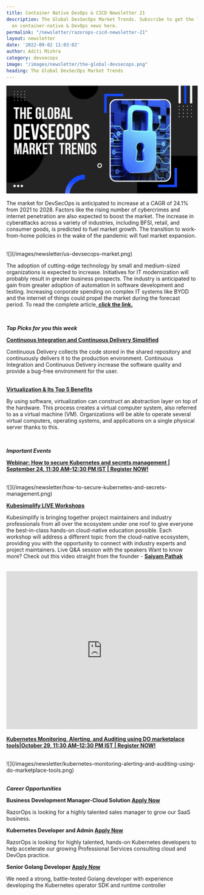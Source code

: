 ```yaml
---
title: Container Native DevOps & CICD Newsletter 21
description: The Global DevSecOps Market Trends. Subscribe to get the latest updates
  on container-native & DevOps news here.
permalink: "/newsletter/razorops-cicd-newsletter-21"
layout: newsletter
date: '2022-09-02 11:03:02'
author: Aditi Mishra
category: devsecops
image: "/images/newsletter/the-global-devsecops.png"
heading: The Global DevSecOps Market Trends
---
```


![](/images/newsletter/the-global-devsecops.png)
<br>

The market for DevSecOps is anticipated to increase at a CAGR of 24.1% from 2021 to 2028. Factors like the rising number of cybercrimes and internet penetration are also expected to boost the market. The increase in cyberattacks across a variety of industries, including BFSI, retail, and consumer goods, is predicted to fuel market growth. The transition to work-from-home policies in the wake of the pandemic will fuel market expansion.


<br>
![](/images/newsletter/us-devsecops-market.png)
<br>

 The adoption of cutting-edge technology by small and medium-sized organizations is expected to increase. Initiatives for IT modernization will probably result in greater business prospects. The industry is anticipated to gain from greater adoption of automation in software development and testing. Increasing corporate spending on complex IT systems like BYOD and the internet of things could propel the market during the forecast period. To read the complete article,<a href="https://www.grandviewresearch.com/industry-analysis/development-security-operation-market-report" target="_blank"><b> click the link.</b></a>

<br>

***Top Picks for you this week***

<a href="https://razorops.com/blog/what-is-continuous-integration-and-continuous-delivery/?utm_source=Website-Newsletter&utm_medium=Newsletter-blog&utm_campaign=Newsletter_02092022" target="_blank"><b>Continuous Integration and Continuous Delivery Simplified</b></a>

Continuous Delivery collects the code stored in the shared repository and continuously delivers it to the production environment. Continuous Integration and Continuous Delivery increase the software quality and provide a bug-free environment for the user.

<br> 
<a href="https://razorops.com/blog/what-is-virtualization-top-5-benefits-of-virtualization/?utm_source=Website-Newsletter&utm_medium=Newsletter-blog&utm_campaign=Newsletter_02092022" target="_blank"><b>Virtualization & Its Top 5 Benefits</b></a>

By using software, virtualization can construct an abstraction layer on top of the hardware. This process creates a virtual computer system, also referred to as a virtual machine (VM). Organizations will be able to operate several virtual computers, operating systems, and applications on a single physical server thanks to this. 

<br>

***Important Events***

<a href="https://razorops.com/webinars/how-to-secure-kubernetes-and-secrets-management/?utm_source=Website-Newsletter&utm_medium=Newsletter-blog&utm_campaign=Newsletter_02092022" target="_blank"><b>Webinar: How to secure Kubernetes and secrets management | September 24, 11:30 AM–12:30 PM IST | Register NOW! </b></a>

<br>
![](/images/newsletter/how-to-secure-kubernetes-and-secrets-management.png)
<br>

<a href="https://kubesimplify.github.io/live-workshops/" target="_blank"><b>Kubesimplify LIVE Workshops</b></a>

Kubesimplify is bringing together project maintainers and industry professionals from all over the ecosystem under one roof to give everyone the best-in-class hands-on cloud-native education possible. Each workshop will address a different topic from the cloud-native ecosystem, providing you with the opportunity to connect with industry experts and project maintainers. Live Q&A session with the speakers Want to know more? Check out this video straight from the founder - <a href="https://www.linkedin.com/in/saiyampathak?miniProfileUrn=urn%3Ali%3Afs_miniProfile%3AACoAAA2m_eoB-5RvYVA60tVysLlp0fluTsaa5Pc&lipi=urn%3Ali%3Apage%3Ad_flagship3_pulse_read%3B3hQb6V5HRSKQGQiVXtc9tw%3D%3D"><b>Saiyam Pathak </b></a>

<br>
<iframe width="100%" height="415" src="https://www.youtube.com/embed/oiBdx7et21w" title="YouTube video player" frameborder="0" allow="accelerometer; autoplay; clipboard-write; encrypted-media; gyroscope; picture-in-picture" allowfullscreen></iframe>
<br>

<a href="https://razorops.com/webinars/kubernetes-monitoring-alerting-and-auditing-using-do-marketplace-tools/?utm_source=Website-Newsletter&utm_medium=Newsletter-blog&utm_campaign=Newsletter_02092022" target="_blank"><b>Kubernetes Monitoring, Alerting, and Auditing using DO marketplace tools|October 29, 11:30 AM–12:30 PM IST | Register NOW!</b></a>

<br>
![](/images/newsletter/kubernetes-monitoring-alerting-and-auditing-using-do-marketplace-tools.png)
<br>
<br>

***Career Opportunities***

<p><b>Business Development Manager-Cloud Solution <a href="https://razorops.com/jobs-for-business-development-manager?utm_source=Website-Newsletter&utm_medium=Newsletter-blog&utm_campaign=Newsletter_02092022" target="_blank">Apply Now</a></b></p>

RazorOps is looking for a highly talented sales manager to grow our SaaS business.

<p><b>Kubernetes Developer and Admin <a href="https://razorops.com/jobs-for-kubernetes-developer-and-admin?utm_source=Website-Newsletter&utm_medium=Newsletter-blog&utm_campaign=Newsletter_02092022" target="_blank">Apply Now</a></b></p>

RazorOps is looking for highly talented, hands-on Kubernetes developers to help accelerate our growing Professional Services consulting cloud and DevOps practice.

<p><b>Senior Golang Developer <a href="https://razorops.com/jobs-for-golang-developer?utm_source=Website-Newsletter&utm_medium=Newsletter-blog&utm_campaign=Newsletter_02092022" target="_blank">Apply Now</a></b></p>

We need a strong, battle-tested Golang developer with experience developing the Kubernetes operator SDK and runtime controller
